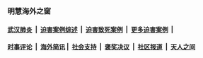
### 明慧海外之窗

####  [武汉肺炎](indexes/365.md?t=01102300) &nbsp;|&nbsp;  [迫害案例综述](indexes/328.md?t=01102300) &nbsp;|&nbsp; [迫害致死案例](indexes/277.md?t=01102300)  &nbsp;|&nbsp; [更多迫害案例](indexes/81.md?t=01102300)  &nbsp;|&nbsp; 
####  [时事评论](indexes/251.md?t=01102300) &nbsp;|&nbsp; [海外简讯](indexes/245.md?t=01102300)&nbsp;|&nbsp;  [社会支持](indexes/140.md?t=01102300) &nbsp;|&nbsp; [褒奖决议](indexes/282.md?t=01102300) &nbsp;|&nbsp; [社区报道](indexes/91.md?t=01102300)  &nbsp;|&nbsp; [天人之间](indexes/78.md?t=01102300) 

